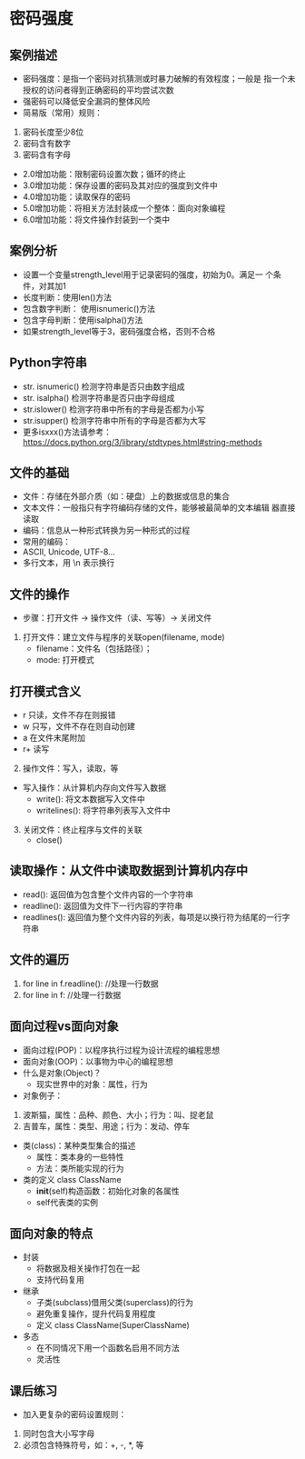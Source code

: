 ﻿# 密码强度
## 案例描述
- 密码强度：是指一个密码对抗猜测或时暴力破解的有效程度；一般是
指一个未授权的访问者得到正确密码的平均尝试次数
- 强密码可以降低安全漏洞的整体风险
- 简易版（常用）规则：
1. 密码长度至少8位
2. 密码含有数字
3. 密码含有字母
- 2.0增加功能：限制密码设置次数；循环的终止
- 3.0增加功能：保存设置的密码及其对应的强度到文件中
- 4.0增加功能：读取保存的密码
- 5.0增加功能：将相关方法封装成一个整体：面向对象编程
- 6.0增加功能：将文件操作封装到一个类中

## 案例分析
- 设置一个变量strength_level用于记录密码的强度，初始为0。满足一
个条件，对其加1
- 长度判断：使用len()方法
- 包含数字判断： 使用isnumeric()方法
- 包含字母判断：使用isalpha()方法
- 如果strength_level等于3，密码强度合格，否则不合格

## Python字符串
- str. isnumeric()
检测字符串是否只由数字组成
- str. isalpha()
检测字符串是否只由字母组成
- str.islower()
检测字符串中所有的字母是否都为小写
- str.isupper()
检测字符串中所有的字母是否都为大写
- 更多isxxx()方法请参考：
https://docs.python.org/3/library/stdtypes.html#string-methods

## 文件的基础
- 文件：存储在外部介质（如：硬盘）上的数据或信息的集合
- 文本文件：一般指只有字符编码存储的文件，能够被最简单的文本编辑
器直接读取
- 编码：信息从一种形式转换为另一种形式的过程
- 常用的编码：
- ASCII, Unicode, UTF-8…
- 多行文本，用 \n 表示换行

## 文件的操作
- 步骤：打开文件 -> 操作文件（读、写等）-> 关闭文件
1. 打开文件：建立文件与程序的关联open(filename, mode)
	- filename：文件名（包括路径）；
	- mode: 打开模式

## 打开模式含义
- r 只读，文件不存在则报错
- w 只写，文件不存在则自动创建
- a 在文件末尾附加
- r+ 读写

2. 操作文件：写入，读取，等
- 写入操作：从计算机内存向文件写入数据
	- write(): 将文本数据写入文件中
	- writelines(): 将字符串列表写入文件中

3. 关闭文件：终止程序与文件的关联
	- close()

## 读取操作：从文件中读取数据到计算机内存中
- read(): 返回值为包含整个文件内容的一个字符串
- readline(): 返回值为文件下一行内容的字符串
- readlines(): 返回值为整个文件内容的列表，每项是以换行符为结尾的一行字符串

## 文件的遍历
1. for line in f.readline(): //处理一行数据
2. for line in f: //处理一行数据

## 面向过程vs面向对象
- 面向过程(POP)：以程序执行过程为设计流程的编程思想
- 面向对象(OOP)：以事物为中心的编程思想
- 什么是对象(Object)？
	- 现实世界中的对象：属性，行为
- 对象例子：
1. 波斯猫，属性：品种、颜色、大小；行为：叫、捉老鼠
2. 吉普车，属性：类型、用途；行为：发动、停车
- 类(class)：某种类型集合的描述
	- 属性：类本身的一些特性
	- 方法：类所能实现的行为
- 类的定义 class ClassName
	- __init__(self)构造函数：初始化对象的各属性
	- self代表类的实例


## 面向对象的特点
- 封装
	- 将数据及相关操作打包在一起
	- 支持代码复用
- 继承
	- 子类(subclass)借用父类(superclass)的行为
	- 避免重复操作，提升代码复用程度
	- 定义 class ClassName(SuperClassName)
- 多态
	- 在不同情况下用一个函数名启用不同方法
	- 灵活性

## 课后练习
- 加入更复杂的密码设置规则：
1. 同时包含大小写字母
2. 必须包含特殊符号，如：+, -, *, 等